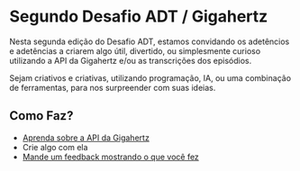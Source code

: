# Segundo Desafio ADT / Gigahertz

Nesta segunda edição do Desafio ADT, estamos convidando os adetêncios e adetências a criarem algo útil, divertido, ou simplesmente curioso utilizando a API da Gigahertz e/ou as transcrições dos episódios.

Sejam criativos e criativas, utilizando programação, IA, ou uma combinação de ferramentas, para nos surpreender com suas ideias.

## Como Faz?

- [Aprenda sobre a API da Gigahertz](https://github.com/gigahertzfm/api)
- Crie algo com ela
- [Mande um feedback mostrando o que você fez](https://gigahertz.fm/feedback?topic=adt)
